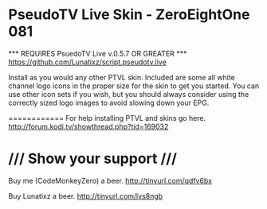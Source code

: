 PseudoTV Live Skin - ZeroEightOne 081
============
*** REQUIRES PsuedoTV Live v.0.5.7 OR GREATER ***
https://github.com/Lunatixz/script.pseudotv.live

Install as you would any other PTVL skin.
Included are some all white channel logo icons in the proper size for the skin to get you started.
You can use other icon sets if you wish, but you should always consider using the correctly sized logo images to avoid slowing down your EPG.

============
For help installing PTVL and skins go here.
http://forum.kodi.tv/showthread.php?tid=169032

/// Show your support ///
============
Buy me (CodeMonkeyZero) a beer. http://tinyurl.com/qdfv6bx

Buy Lunatixz a beer. http://tinyurl.com/lvs8ngb
